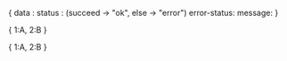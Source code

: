 {
data :
status : (succeed -> "ok", else -> "error")
error-status: 
message:
}

{
    1:A,
    2:B
}

{
    1:A,
    2:B
}